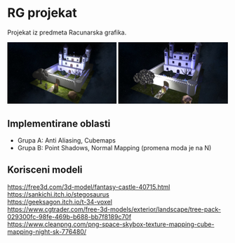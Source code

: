 # RG projekat
Projekat iz predmeta Racunarska grafika. 
<p>
  <img src="resources/screenshots/screen1.jpg" width="49.5%" alt="point shadows"/>
  <img src="resources/screenshots/screen2.jpg" width="49.5%" alt="normal mapping"/>
</p>

## Implementirane oblasti
- Grupa A: Anti Aliasing, Cubemaps
- Grupa B: Point Shadows, Normal Mapping (promena moda je na N)

## Korisceni modeli
https://free3d.com/3d-model/fantasy-castle-40715.html  
https://sankichi.itch.io/stegosaurus  
https://geeksagon.itch.io/t-34-voxel  
https://www.cgtrader.com/free-3d-models/exterior/landscape/tree-pack-029300fc-98fe-469b-b688-bb7f8189c70f  
https://www.cleanpng.com/png-space-skybox-texture-mapping-cube-mapping-night-sk-776480/  
